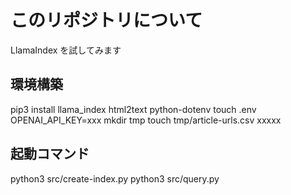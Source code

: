 # このリポジトリについて

LlamaIndex を試してみます

## 環境構築

pip3 install llama_index html2text python-dotenv
touch .env OPENAI_API_KEY=xxx
mkdir tmp
touch tmp/article-urls.csv xxxxx

## 起動コマンド

python3 src/create-index.py
python3 src/query.py

